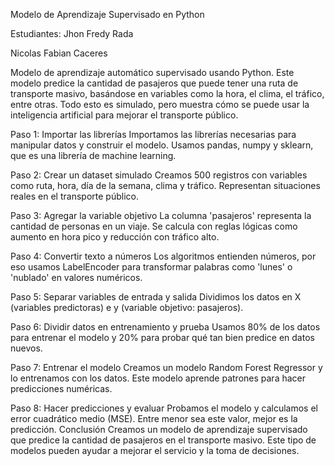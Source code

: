 Modelo de Aprendizaje Supervisado en Python 

Estudiantes: 
Jhon Fredy Rada 

Nicolas Fabian Caceres

Modelo de aprendizaje automático supervisado usando Python. Este modelo predice la cantidad de pasajeros que puede tener una ruta de transporte masivo, 
basándose en variables como la hora, el clima, el
tráfico, entre otras. Todo esto es simulado, pero muestra cómo se puede usar la inteligencia artificial para mejorar el transporte público.

Paso 1: Importar las librerías
Importamos las librerías necesarias para manipular datos y construir el modelo. Usamos pandas,
numpy y sklearn, que es una librería de machine learning.

Paso 2: Crear un dataset simulado
Creamos 500 registros con variables como ruta, hora, día de la semana, clima y tráfico.
Representan situaciones reales en el transporte público.

Paso 3: Agregar la variable objetivo
La columna 'pasajeros' representa la cantidad de personas en un viaje. Se calcula con reglas
lógicas como aumento en hora pico y reducción con tráfico alto.

Paso 4: Convertir texto a números
Los algoritmos entienden números, por eso usamos LabelEncoder para transformar palabras como
'lunes' o 'nublado' en valores numéricos.

Paso 5: Separar variables de entrada y salida
Dividimos los datos en X (variables predictoras) e y (variable objetivo: pasajeros).

Paso 6: Dividir datos en entrenamiento y prueba
Usamos 80% de los datos para entrenar el modelo y 20% para probar qué tan bien predice en
datos nuevos.

Paso 7: Entrenar el modelo
Creamos un modelo Random Forest Regressor y lo entrenamos con los datos. Este modelo
aprende patrones para hacer predicciones numéricas.

Paso 8: Hacer predicciones y evaluar
Probamos el modelo y calculamos el error cuadrático medio (MSE). Entre menor sea este valor,
mejor es la predicción.
Conclusión
Creamos un modelo de aprendizaje supervisado que predice la cantidad de pasajeros en el
transporte masivo. Este tipo de modelos pueden ayudar a mejorar el servicio y la toma de
decisiones.

